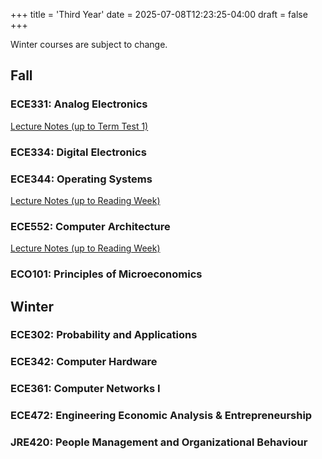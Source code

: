 +++
title = 'Third Year'
date = 2025-07-08T12:23:25-04:00
draft = false
+++

Winter courses are subject to change.

##  Fall

### ECE331: Analog Electronics
[Lecture Notes (up to Term Test 1)](/files/thirdyear/ece331.pdf)

### ECE334: Digital Electronics

### ECE344: Operating Systems
[Lecture Notes (up to Reading Week)](/files/thirdyear/ece344.pdf)

### ECE552: Computer Architecture
[Lecture Notes (up to Reading Week)](/files/thirdyear/ece552.pdf)

### ECO101: Principles of Microeconomics

## Winter

### ECE302: Probability and Applications

### ECE342: Computer Hardware

### ECE361: Computer Networks I

### ECE472: Engineering Economic Analysis & Entrepreneurship

### JRE420: People Management and Organizational Behaviour
